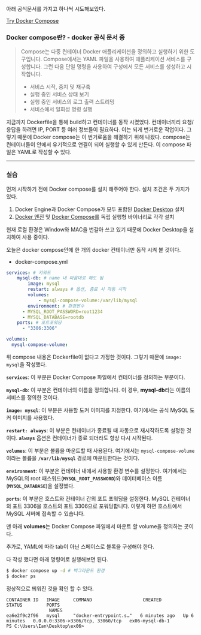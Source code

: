 아래 공식문서를 가지고 하나씩 시도해보았다.

[Try Docker Compose](https://docs.docker.com/compose/gettingstarted/)

### Docker compose란? - docker 공식 문서 중

> Compose는 다중 컨테이너 Docker 애플리케이션을 정의하고 실행하기 위한 도구입니다. Compose에서는 YAML 파일을 사용하여 애플리케이션 서비스를 구성합니다. 그런 다음 단일 명령을 사용하여 구성에서 모든 서비스를 생성하고 시작합니다.
> 
> - 서비스 시작, 중지 및 재구축
> - 실행 중인 서비스 상태 보기
> - 실행 중인 서비스의 로그 출력 스트리밍
> - 서비스에서 일회성 명령 실행

지금까지 Dockerfile을 통해 build하고 컨테이너를 동작 시켰었다. 컨테이너끼리 요청/응답을 하려면 IP, PORT 등 여러 정보들이 필요하다. 이는 되게 번거로운 작업이다.
그렇기 때문에 Docker compose는 이 번거로움을 해결하기 위해 나왔다. compose는 컨테이너들이 안에서 유기적으로 연결이 되어 실행할 수 있게 만든다. 이 compose 파일은 YAML로 작성할 수 있다.

---

### 실습

먼저 시작하기 전에 Docker compose를 설치 해주어야 한다. 설치 조건은 두 가지가 있다.

1. Docker Engine과 Docker Compose가 모두 포함된 [Docker Desktop](https://docs.docker.com/desktop/) 설치
2. [Docker 엔진](https://docs.docker.com/get-docker/) 및 [Docker Compose를](https://docs.docker.com/compose/install/) 독립 실행형 바이너리로 각각 설치

현재 로컬 환경은 Window와 MAC을 번갈아 쓰고 있기 때문에 Docker Desktop을 설치하여 사용 중이다. 

오늘은 docker compose안에 한 개의 docker 컨테이너만 동작 시켜 볼 것이다.

- docker-compose.yml

```yaml
services: # 키워드
	mysql-db: # name 내 마음대로 해도 됨
		image: mysql
		restart: always # 옵션, 종료 시 자동 시작
		volumes:
			- mysql-compose-volume:/var/lib/mysql
		environment: # 환경변수
      - MYSQL_ROOT_PASSWORD=root1234
      - MYSQL_DATABASE=rootdb
    ports: # 포트포워딩
      - "3306:3306"

volumes:
  mysql-compose-volume:
```

위 compose 내용은 Dockerfile이 없다고 가정한 것이다. 그렇기 때문에 `image: mysql`을 작성했다.

**`services`**: 이 부분은 Docker Compose 파일에서 컨테이너를 정의하는 부분이다.

**`mysql-db`**: 이 부분은 컨테이너의 이름을 정의합니다. 이 경우, **mysql-db**라는 이름의 서비스를 정의한 것이다.

**`image: mysql`**: 이 부분은 사용할 도커 이미지를 지정한다. 여기에서는 공식 MySQL 도커 이미지를 사용했다.

**`restart: always`**: 이 부분은 컨테이너가 종료될 때 자동으로 재시작하도록 설정한 것이다. **`always`** 옵션은 컨테이너가 종료 되더라도 항상 다시 시작된다.

**`volumes`**: 이 부분은 볼륨을 마운트할 때 사용된다. 여기에서는 `mysql-compose-volume`이라는 볼륨을 **`/var/lib/mysql`** 경로에 마운트한다는 것이다.

**`environment`**: 이 부분은 컨테이너 내에서 사용할 환경 변수를 설정한다. 여기에서는 MySQL의 root 패스워드(**`MYSQL_ROOT_PASSWORD`**)와 데이터베이스 이름(**`MYSQL_DATABASE`**)을 설정했다.

**`ports`**: 이 부분은 호스트와 컨테이너 간의 포트 포워딩을 설정한다. MySQL 컨테이너의 포트 3306을 호스트의 포트 3306으로 포워딩합니다. 이렇게 하면 호스트에서 MySQL 서버에 접속할 수 있습니다.

맨 아래 **volumes**는 Docker Compose 파일에서 마운트 할 volume을 정의하는 곳이다.

추가로, YAML에 따라 tab이 아닌 스페이스로 블록을 구성해야 한다.

다 작성 했다면 아래 명령어로 실행해보면 된다.

```bash
$ docker compose up -d # 백그라운드 환경
$ docker ps
```

정상적으로 띄워진 것을 확인 할 수 있다.

```
CONTAINER ID   IMAGE     COMMAND                   CREATED         STATUS         PORTS
                NAMES
ea6e2f9c2f96   mysql     "docker-entrypoint.s…"   6 minutes ago   Up 6 minutes   0.0.0.0:3306->3306/tcp, 33060/tcp   ex06-mysql-db-1
PS C:\Users\Ian\Desktop\ex06>
```
